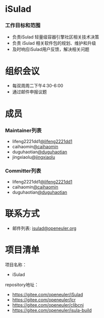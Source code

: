 
# iSulad

### 工作目标和范围

- 负责iSulad 轻量级容器引擎社区相关技术决策
- 负责 iSulad 相关软件包的规划、维护和升级
- 及时响应iSulad用户反馈，解决相关问题

# 组织会议

- 每双周周二下午4:30-6:00
- 通过邮件申报议题


# 成员


### Maintainer列表
- lifeng2221dd1[@lifeng2221dd1](https://gitee.com/lifeng2221dd1)
- caihaomin[@caihaomin](https://gitee.com/caihaomin)
- duguhaotian[@duguhaotian](https://gitee.com/duguhaotian)
- jingxiaolu[@jingxiaolu](https://gitee.com/jingxiaolu)

### Committer列表
- lifeng2221dd1[@lifeng2221dd1](https://gitee.com/lifeng2221dd1)
- caihaomin[@caihaomin](https://gitee.com/caihaomin)
- duguhaotian[@duguhaotian](https://gitee.com/duguhaotian)


# 联系方式

- 邮件列表: isulad@openeuler.org


# 项目清单

项目名称：

- iSulad

repository地址：

- https://gitee.com/openeuler/iSulad
- https://gitee.com/openeuler/lcr
- https://gitee.com/openeuler/clibcni
- https://gitee.com/openeuler/isula-build
